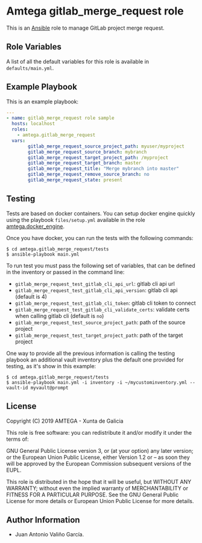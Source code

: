 # Amtega gitlab_merge_request role

This is an [Ansible](http://www.ansible.com) role to manage GitLab project merge request.

## Role Variables

A list of all the default variables for this role is available in `defaults/main.yml`.

## Example Playbook

This is an example playbook:

``` yaml
---
- name: gitlab_merge_request role sample
  hosts: localhost
  roles:  
    - amtega.gitlab_merge_request
  vars:    
        gitlab_merge_request_source_project_path: myuser/myproject
        gitlab_merge_request_source_branch: mybranch
        gitlab_merge_request_target_project_path: /myproject
        gitlab_merge_request_target_branch: master
        gitlab_merge_request_title: "Merge mybranch into master"
        gitlab_merge_request_remove_source_branch: no
        gitlab_merge_request_state: present
```

## Testing

Tests are based on docker containers. You can setup docker engine quickly using the playbook `files/setup.yml` available in the role [amtega.docker_engine](https://galaxy.ansible.com/amtega/docker_engine).

Once you have docker, you can run the tests with the following commands:

```shell
$ cd amtega.gitlab_merge_request/tests
$ ansible-playbook main.yml
```

To run test you must pass the following set of variables, that can be defined in the inventory or passed in the command line:

- `gitlab_merge_request_test_gitlab_cli_api_url`: gitlab cli api url
- `gitlab_merge_request_test_gitlab_cli_api_version`: gitlab cli api (default is 4)
- `gitlab_merge_request_test_gitlab_cli_token`: gitlab cli token to connect
- `gitlab_merge_request_test_gitlab_cli_validate_certs`: validate certs when calling gitlab cli (default is `no`)
- `gitlab_merge_request_test_source_project_path`: path of the source project
- `gitlab_merge_request_test_target_project_path`: path of the target project

One way to provide all the previous information is calling the testing playbook an additional vault inventory plus the default one provided for testing, as it's show in this example:

```shell
$ cd amtega.gitlab_merge_request/tests
$ ansible-playbook main.yml -i inventory -i ~/mycustominventory.yml --vault-id myvault@prompt
```

## License

Copyright (C) 2019 AMTEGA - Xunta de Galicia

This role is free software: you can redistribute it and/or modify it under the terms of:

GNU General Public License version 3, or (at your option) any later version; or the European Union Public License, either Version 1.2 or – as soon they will be approved by the European Commission ­subsequent versions of the EUPL.

This role is distributed in the hope that it will be useful, but WITHOUT ANY WARRANTY; without even the implied warranty of MERCHANTABILITY or FITNESS FOR A PARTICULAR PURPOSE.  See the GNU General Public License for more details or European Union Public License for more details.

## Author Information

- Juan Antonio Valiño García.
